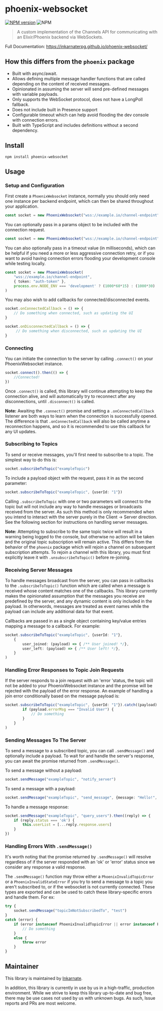 # phoenix-websocket

[![NPM version](https://img.shields.io/npm/v/phoenix-websocket.svg)](https://www.npmjs.org/package/phoenix-websocket)
![NPM](https://img.shields.io/npm/l/phoenix-websocket)

> A custom implementation of the Channels API for communicating with an Elixir/Phoenix backend via WebSockets.

Full Documentation: https://inkarnaterpg.github.io/phoenix-websocket/

## How this differs from the `phoenix` package

- Built with async/await.
- Allows defining multiple message handler functions that are called depending on the content of received messages.
- Opinionated in assuming the server will send pre-defined messages with variable payloads.
- Only supports the WebSocket protocol, does not have a LongPoll fallback.
- Does not include built in Presence support
- Configurable timeout which can help avoid flooding the dev console with connection errors. 
- Built with TypeScript and includes definitions without a second dependency.

## Install

```
npm install phoenix-websocket
```

## Usage

### Setup and Configuration
First create a `PhoenixWebsocket` instance, normally you should only need one instance per backend endpoint, which can then be shared throughout your application.
```typescript
const socket = new PhoenixWebsocket("wss://example.io/channel-endpoint")
```

You can optionally pass in a params object to be included with the connection request.
```typescript
const socket = new PhoenixWebsocket("wss://example.io/channel-endpoint", { token: "auth-token" })
```

You can also optionally pass in a timeout value (in milliseconds), which can be helpful if you need a more or less aggressive connection retry, or if you want to avoid having connection errors flooding your development console while testing locally.
```typescript
const socket = new PhoenixWebsocket(
    "wss://example.io/channel-endpoint",
    { token: "auth-token" },
    process.env.NODE_ENV === 'development' ? (1000*60*15) : (1000*30)
)
```

You may also wish to add callbacks for connected/disconnected events.
```typescript
socket.onConnectedCallback = () => {
    // Do something when connected, such as updating the UI
}

socket.onDisconnectedCallback = () => {
     // Do something when disconnected, such as updating the UI
}
```

### Connecting

You can initiate the connection to the server by calling `.connect()` on your PhoenixWebsocket instance.

```typescript
socket.connect().then(() => {
    //Connected!
})
```
Once `.connect()` is called, this library will continue attempting to keep the connection alive, and will automatically try to reconnect after any disconnections, until `.disconnect()` is called.

**Note:** Awaiting the `.connect()` promise and setting a `.onConnectedCallback` listener are both ways to learn when the connection is successfully opened.  The difference is that `.onConnectedCallback` will also be called anytime a reconnection happens, and so it is recommended to use this callback for any UI updates.

### Subscribing to Topics

To send or receive messages, you'll first need to subscribe to a topic.  The simplest way to do this is:
```typescript
socket.subscribeToTopic("exampleTopic")
```

To include a payload object with the request, pass it in as the second parameter:
```typescript
socket.subscribeToTopic("exampleTopic", {userId: "1"})
```

Calling `.subscribeToTopic` with one or two parameters will connect to the topic but will not include any way to handle messages or broadcasts received from the server.  As such this method is only recommended when you intend to interact with the server purely in the Client -> Server direction.  See the following section for instructions on handling server messages.

**Note:** Attempting to subscribe to the same topic twice will result in a warning being logged to the console, but otherwise no action will be taken and the original topic subscription will remain active.  This differs from the behavior of the `phoenix` package which will rejoin a channel on subsequent subscription attempts.  To rejoin a channel with this library, you must first explicitly leave it with `.unsubscribeToTopic()` before re-joining.

### Receiving Server Messages

To handle messages broadcast from the server, you can pass in callbacks to the `.subscribeToTopic()` function which are called when a message is received whose content matches one of the callbacks.  This library currently makes the opinionated assumption that the messages you receive are predefined by the server, and any dynamic content is only included in the payload.  In otherwords, messages are treated as event names while the payload can include any additional data for that event.

Callbacks are passed in as a single object containing key/value entries mapping a message to a callback.  For example:
```typescript
socket.subscribeToTopic("exampleTopic", {userId: "1"},
    {
        user_joined: (payload) => { /** User joined! */},
        user_left: (payload) => { /** User left! */},
    }
)
```

### Handling Error Responses to Topic Join Requests

If the server responds to a join request with an 'error 'status, the topic will not be added to your PhoenixWebsocket instance and the promise will be rejected with the payload of the error response.  An example of handling a join error conditionally based on the message payload is:

```typescript
socket.subscribeToTopic("exampleTopic", {userId: "1"}).catch((payload) => {
        if (payload.errorMsg === "Invalid User") {
            // Do something
        }
    }
)
```

### Sending Messages To The Server

To send a message to a subscribed topic, you can call `.sendMessage()` and optionally include a payload.  To wait for and handle the server's response, you can await the promise returned from `.sendMessage()`.

To send a message without a payload:
```typescript
socket.sendMessage("exampleTopic", "notify_server")
```

To send a message with a payload:
```typescript
socket.sendMessage("exampleTopic", "send_message", {message: "Hello!", attachments: []})
```

To handle a message response:
```typescript
socket.sendMessage("exampleTopic", "query_users").then((reply) => {
    if (reply.status === 'ok') {
        this.userList = [...reply.response.users]
    }
})
```

### Handling Errors With `.sendMessage()`

It's worth noting that the promise returned by `.sendMessage()` will resolve regardless of if the server responded with an 'ok' or 'error' status since we consider any response a valid response.

The `.sendMessage()` function may throw either a `PhoenixInvalidTopicError` or a `PhoenixInvalidStateError` if you try to send a message to a topic you aren't subscribed to, or if the websocket is not currently connected.  These types are exported and can be used to catch these library-specific errors and handle them.  For ex: 
```typescript
try {
    socket.sendMessage("topicImNotSubscribedTo", "test")
}
catch (error) {
    if (error instanceof PhoenixInvalidTopicError || error instanceof PhoenixInvalidStateError) {
        // Do something
    }
    else {
        throw error
    }
}
```

## Maintainer
This library is maintained by [Inkarnate](https://github.com/inkarnaterpg).

In addition, this library is currently in use by us in a high-traffic, production environment.  While we strive to keep this library up-to-date and bug free, there may be use cases not used by us with unknown bugs.  As such, Issue reports and PRs are most welcome.
